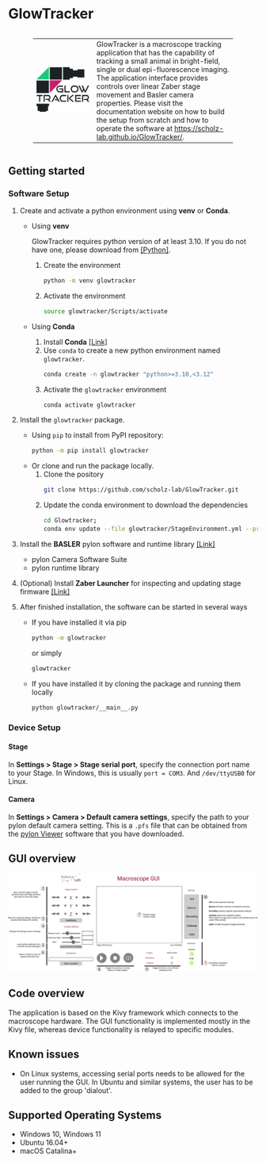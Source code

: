# GlowTracker

<div style="display: flex; justify-content: center; align-items: center;">
    <table style="width: 80%; border: none;">
        <colgroup>
            <col style="width: 30%;">
        </colgroup>
        <tr>
            <td>
                <img src="glowtracker/images/macroscope_logo.png" alt="photo macroscope" display="block">
            </td>
            <td style="text-align: left; vertical-align: top;">   
                GlowTracker is a macroscope tracking application that has the capability of tracking a small animal in bright-field, single or dual epi-fluorescence imaging. The application interface provides controls over linear Zaber stage movement and Basler camera properties. Please visit the documentation website on how to build the setup from scratch and how to operate the software at <a href="https://scholz-lab.github.io/GlowTracker/">https://scholz-lab.github.io/GlowTracker/</a>.
            </td>
        </tr>
    </table>
</div>

## Getting started
### Software Setup
1. Create and activate a python environment using **venv** or **Conda**.
    - Using **venv**

        GlowTracker requires python version of at least 3.10. If you do not have one, please download from [[Python]](https://www.python.org/downloads/).
        1. Create the environment
            ```bash
            python -m venv glowtracker
            ```
        2. Activate the environment
            ```bash
            source glowtracker/Scripts/activate
            ```
    - Using **Conda**
        1. Install **Conda** [[Link]](https://conda.io/projects/conda/en/latest/user-guide/install/index.html)
        2. Use `conda` to create a new python environment named `glowtracker`.
            ```bash
            conda create -n glowtracker "python>=3.10,<3.12"
            ```
        3. Activate the `glowtracker` environment 
            ```bash
            conda activate glowtracker
            ```
2. Install the `glowtracker` package.
    - Using `pip` to install from PyPI repository:
        ```bash
        python -m pip install glowtracker
        ```
    - Or clone and run the package locally.
        1. Clone the pository
            ```bash
            git clone https://github.com/scholz-lab/GlowTracker.git
            ```
        2. Update the conda environment to download the dependencies
            ```bash
            cd Glowtracker;
            conda env update --file glowtracker/StageEnvironment.yml --prune
            ```


3. Install the **BASLER** pylon software and runtime library [[Link]](https://www.baslerweb.com/en/software/pylon/)
    - pylon Camera Software Suite
    - pylon runtime library

4. (Optional) Install **Zaber Launcher** for inspecting and updating stage firmware [[Link]](https://software.zaber.com/zaber-launcher/download)

5. After finished installation, the software can be started in several ways
    - If you have installed it via pip
        ```bash
        python -m glowtracker
        ```
        or simply
        ```bash
        glowtracker
        ```
    - If you have installed it by cloning the package and running them locally
        ```bash
        python glowtracker/__main__.py
        ```

### Device Setup
#### Stage
In **Settings > Stage > Stage serial port**, specify the connection port name to your Stage. In Windows, this is usually `port = COM3`. And `/dev/ttyUSB0` for Linux.

#### Camera
In **Settings > Camera > Default camera settings**, specify the path to your pylon default camera setting. This is a `.pfs` file that can be obtained from the [pylon Viewer](https://www.baslerweb.com/en/software/pylon/pylon-viewer/) software that you have downloaded.

## GUI overview
<img alt="annotated GUI" src="glowtracker/images/gui_annotation.png" width="1250">

## Code overview

The application is based on the Kivy framework which connects to the macroscope hardware.
The GUI functionality is implemented mostly in the Kivy file, whereas device functionality is relayed to specific modules.

## Known issues

- On Linux systems, accessing serial ports needs to be allowed for the user running the GUI. In Ubuntu and similar systems, the user has to be added to the group 'dialout'.

## Supported Operating Systems
- Windows 10, Windows 11
- Ubuntu 16.04+
- macOS Catalina+

